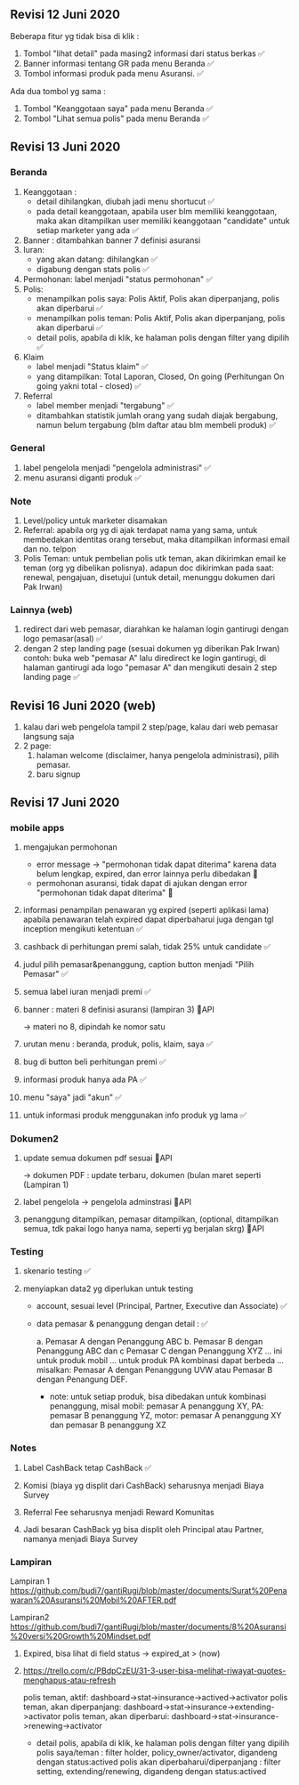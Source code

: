## Revisi 12 Juni 2020
Beberapa fitur yg tidak bisa di klik :
1. Tombol "lihat detail" pada masing2 informasi dari status berkas ✅
2. Banner informasi tentang GR pada menu Beranda ✅
3. Tombol informasi produk pada menu Asuransi. ✅
   
Ada dua tombol yg sama :
1. Tombol "Keanggotaan saya" pada menu Beranda ✅
2. Tombol "Lihat semua polis" pada menu Beranda ✅


## Revisi 13 Juni 2020

### Beranda
1. Keanggotaan : 
    - detail dihilangkan, diubah jadi menu shortucut ✅
    - pada detail keanggotaan, apabila user blm memiliki keanggotaan, maka akan ditampilkan user memiliki keanggotaan "candidate" untuk setiap marketer yang ada ✅
2. Banner : ditambahkan banner 7 definisi asuransi
3. Iuran:
   - yang akan datang: dihilangkan ✅
   - digabung dengan stats polis ✅
4. Permohonan: label menjadi "status permohonan" ✅
5. Polis:
    - menampilkan polis saya: Polis Aktif, Polis akan diperpanjang, polis akan diperbarui ✅
    - menampilkan polis teman: Polis Aktif, Polis akan diperpanjang, polis akan diperbarui ✅
    - detail polis, apabila di klik, ke halaman polis dengan filter yang dipilih ✅
6. Klaim
    - label menjadi "Status klaim" ✅
    - yang ditampilkan: Total Laporan, Closed, On going (Perhitungan On going yakni total - closed) ✅
7. Referral
    - label member menjadi "tergabung" ✅
    - ditambahkan statistik jumlah orang yang sudah diajak bergabung, namun belum tergabung (blm daftar atau blm membeli produk) ✅

### General
1. label pengelola menjadi "pengelola administrasi" ✅
2. menu asuransi diganti produk ✅

### Note
1. Level/policy untuk marketer disamakan
2. Referral: apabila org yg di ajak terdapat nama yang sama, untuk membedakan identitas orang tersebut, maka ditampilkan informasi email dan no. telpon
3. Polis Teman: untuk pembelian polis utk teman, akan dikirimkan email ke teman (org yg dibelikan polisnya). adapun doc dikirimkan pada saat: renewal, pengajuan, disetujui (untuk detail, menunggu dokumen dari Pak Irwan)

### Lainnya (web)
1. redirect dari web pemasar, diarahkan ke halaman login gantirugi dengan logo pemasar(asal) ✅
2. dengan 2 step landing page (sesuai dokumen yg diberikan Pak Irwan) 
contoh: buka web "pemasar A" lalu diredirect ke login gantirugi, di halaman gantirugi ada logo "pemasar A" dan mengikuti desain 2 step landing page ✅

## Revisi 16 Juni 2020 (web)
1. kalau dari web pengelola tampil 2 step/page, kalau dari web pemasar langsung saja
2. 2 page: 
   1. halaman welcome (disclaimer, hanya pengelola administrasi), pilih pemasar.
   2. baru signup


## Revisi 17 Juni 2020

### mobile apps
1. mengajukan permohonan 
    - error message -> "permohonan tidak dapat diterima" karena data belum lengkap, expired, dan error lainnya perlu dibedakan 🚧
    - permohonan asuransi, tidak dapat di ajukan dengan error "permohonan tidak dapat diterima" 🚧

2. informasi penampilan penawaran yg expired (seperti aplikasi lama) apabila penawaran telah expired dapat diperbaharui juga dengan tgl inception mengikuti ketentuan ✅

3. cashback di perhitungan premi salah, tidak 25% untuk candidate ✅

4. judul pilih pemasar&penanggung, caption button menjadi "Pilih Pemasar" ✅

5. semua label iuran menjadi premi ✅

6. banner : materi 8 definisi asuransi (lampiran 3) 🚧API

    -> materi no 8, dipindah ke nomor satu

7. urutan menu : beranda, produk, polis, klaim, saya ✅

8. bug di button beli perhitungan premi ✅

9. informasi produk hanya ada PA ✅

10. menu "saya" jadi "akun" ✅

11. untuk informasi produk menggunakan info produk yg lama ✅


### Dokumen2

1. update semua dokumen pdf sesuai 🚧API

    -> dokumen PDF : update terbaru, dokumen (bulan maret seperti (Lampiran 1) 

2. label pengelola -> pengelola adminstrasi 🚧API

3. penanggung ditampilkan, pemasar ditampilkan,  (optional, ditampilkan semua, tdk pakai logo hanya nama, seperti yg berjalan skrg) 🚧API


### Testing
1. skenario testing  ✅

2. menyiapkan data2 yg diperlukan untuk testing
    - account, sesuai level (Principal, Partner, Executive dan Associate)  ✅
    - data pemasar & penanggung dengan detail :  ✅
    
        a. Pemasar A dengan Penanggung ABC b. Pemasar B dengan Penanggung ABC dan c Pemasar C dengan Penanggung XYZ ... ini untuk produk mobil ... untuk produk PA kombinasi dapat berbeda ... misalkan: Pemasar A dengan Penanggung UVW atau Pemasar B dengan Penangung DEF. 

        * note: untuk setiap produk, bisa dibedakan untuk kombinasi penanggung, misal mobil: pemasar A penanggung XY, PA: pemasar B  penanggung YZ, motor: pemasar A penanggung XY dan pemasar B penanggung XZ


### Notes
1. Label CashBack tetap CashBack ✅

2. Komisi (biaya yg displit dari CashBack) seharusnya menjadi Biaya Survey 

3. Referral Fee seharusnya menjadi Reward Komunitas 

4. Jadi besaran CashBack yg bisa displit oleh Principal atau Partner, namanya menjadi Biaya Survey


### Lampiran 
Lampiran 1
https://github.com/budi7/gantiRugi/blob/master/documents/Surat%20Penawaran%20Asuransi%20Mobil%20AFTER.pdf

Lampiran2 
https://github.com/budi7/gantiRugi/blob/master/documents/8%20Asuransi%20versi%20Growth%20Mindset.pdf


1. Expired, bisa lihat di field status -> expired_at > (now)
2. https://trello.com/c/PBdpCzEU/31-3-user-bisa-melihat-riwayat-quotes-menghapus-atau-refresh

    polis teman, aktif: dashboard->stat->insurance->actived->activator
    polis teman, akan diperpanjang: dashboard->stat->insurance->extending->activator
    polis teman, akan diperbarui: dashboard->stat->insurance->renewing->activator
    - detail polis, apabila di klik, ke halaman polis dengan filter yang dipilih
    polis saya/teman : filter holder, policy_owner/activator, digandeng dengan status:actived
    polis akan diperbaharui/diperpanjang : filter setting, extending/renewing, digandeng dengan status:actived
